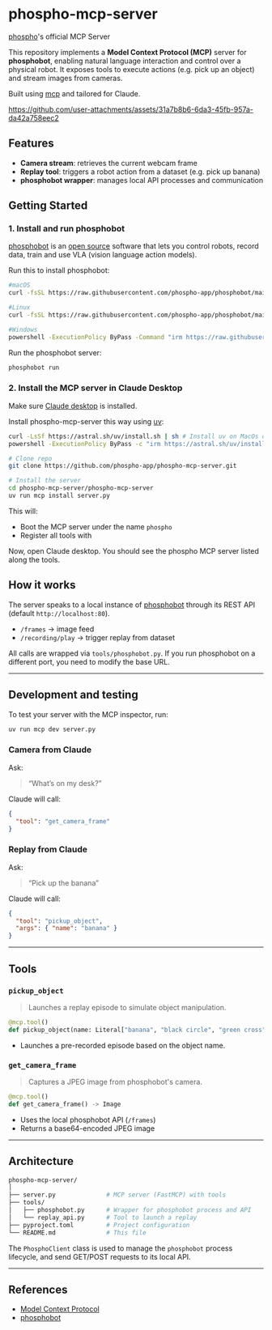# phospho-mcp-server
[phospho](https://docs.phospho.ai/)'s official MCP Server

This repository implements a **Model Context Protocol (MCP)** server for **phosphobot**, enabling natural language interaction and control over a physical robot. It exposes tools to execute actions (e.g. pick up an object) and stream images from cameras.

Built using [mcp](https://github.com/modelcontextprotocol/python-sdk) and tailored for Claude. 


https://github.com/user-attachments/assets/31a7b8b6-6da3-45fb-957a-da42a758eec2


## Features

- **Camera stream**: retrieves the current webcam frame
- **Replay tool**: triggers a robot action from a dataset (e.g. pick up banana)
- **phosphobot wrapper**: manages local API processes and communication


## Getting Started

### 1. Install and run phosphobot 

[phosphobot](https://docs.phospho.ai) is an [open source](https://github.com/phospho-app/phosphobot) software that lets you control robots, record data, train and use VLA (vision language action models).

Run this to install phosphobot:
```bash 
#macOS
curl -fsSL https://raw.githubusercontent.com/phospho-app/phosphobot/main/install.sh | bash

#Linux
curl -fsSL https://raw.githubusercontent.com/phospho-app/phosphobot/main/install.sh | sudo bash

#Windows
powershell -ExecutionPolicy ByPass -Command "irm https://raw.githubusercontent.com/phospho-app/phosphobot/main/install.ps1 | iex"
```

Run the phosphobot server:
```bash
phosphobot run
```

### 2. Install the MCP server in Claude Desktop

Make sure [Claude desktop](https://support.anthropic.com/en/articles/10065433-installing-claude-for-desktop) is installed. 

Install phospho-mcp-server this way using [uv](https://docs.astral.sh/uv/getting-started/installation/):

```bash
curl -LsSf https://astral.sh/uv/install.sh | sh # Install uv on MacOs or Linux
powershell -ExecutionPolicy ByPass -c "irm https://astral.sh/uv/install.ps1 | iex" # On Windows

# Clone repo
git clone https://github.com/phospho-app/phospho-mcp-server.git

# Install the server
cd phospho-mcp-server/phospho-mcp-server
uv run mcp install server.py
```

This will:

* Boot the MCP server under the name `phospho`
* Register all tools with 

Now, open Claude desktop. You should see the phospho MCP server listed along the tools.  


## How it works

The server speaks to a local instance of [phosphobot](https://robots.phospho.ai/) through its REST API (default `http://localhost:80`).

* `/frames` → image feed
* `/recording/play` → trigger replay from dataset

All calls are wrapped via `tools/phosphobot.py`. If you run phosphobot on a different port, you need to modify the base URL.

---

## Development and testing

To test your server with the MCP inspector, run:
```bash 
uv run mcp dev server.py
```

### Camera from Claude 

Ask:

> “What’s on my desk?”

Claude will call:

```json
{
  "tool": "get_camera_frame"
}
```

### Replay from Claude 

Ask:

> “Pick up the banana”

Claude will call:

```json
{
  "tool": "pickup_object",
  "args": { "name": "banana" }
}
```

---

## Tools

### `pickup_object`

> Launches a replay episode to simulate object manipulation.

```python
@mcp.tool()
def pickup_object(name: Literal["banana", "black circle", "green cross"]) -> str
````

* Launches a pre-recorded episode based on the object name.

### `get_camera_frame`

> Captures a JPEG image from phosphobot's camera.

```python
@mcp.tool()
def get_camera_frame() -> Image
```

* Uses the local phosphobot API (`/frames`)
* Returns a base64-encoded JPEG image

---

## Architecture

```bash
phospho-mcp-server/
│
├── server.py              # MCP server (FastMCP) with tools
├── tools/
│   ├── phosphobot.py      # Wrapper for phosphobot process and API
│   └── replay_api.py      # Tool to launch a replay
├── pyproject.toml         # Project configuration
└── README.md              # This file
```

The `PhosphoClient` class is used to manage the `phosphobot` process lifecycle, and send GET/POST requests to its local API.


---

## References

* [Model Context Protocol](https://github.com/modelcontextprotocol/python-sdk)
* [phosphobot](https://docs.phospho.ai/installation)
